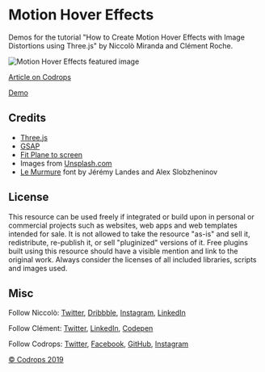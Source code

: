 # Motion Hover Effects

Demos for the tutorial "How to Create Motion Hover Effects with Image Distortions using Three.js" by Niccolò Miranda and Clément Roche.

![Motion Hover Effects featured image](https://tympanus.net/codrops/wp-content/uploads/2019/10/Motion_feat.png)

[Article on Codrops](https://tympanus.net/codrops/?p=44003)

[Demo](http://tympanus.net/Tutorials/MotionHoverEffects/)

## Credits

- [Three.js](https://threejs.org/) 
- [GSAP](https://greensock.com/gsap/) 
- [Fit Plane to screen](https://gist.github.com/ayamflow/96a1f554c3f88eef2f9d0024fc42940f)
- Images from [Unsplash.com](https://unsplash.com/)
- [Le Murmure](https://velvetyne.fr/fonts/le-murmure/) font by Jérémy Landes and Alex Slobzheninov

## License
This resource can be used freely if integrated or build upon in personal or commercial projects such as websites, web apps and web templates intended for sale. It is not allowed to take the resource "as-is" and sell it, redistribute, re-publish it, or sell "pluginized" versions of it. Free plugins built using this resource should have a visible mention and link to the original work. Always consider the licenses of all included libraries, scripts and images used.

## Misc

Follow Niccolò: [Twitter](https://twitter.com/niccolomiranda), [Dribbble](https://dribbble.com/niccolomiranda), [Instagram](https://www.instagram.com/niccolomiranda/), [LinkedIn](https://www.linkedin.com/in/niccolomiranda/) 

Follow Clément: [Twitter](https://twitter.com/clementroche_), [LinkedIn](https://www.linkedin.com/in/clment-roche/), [Codepen](https://codepen.io/ClementRoche/)

Follow Codrops: [Twitter](http://www.twitter.com/codrops), [Facebook](http://www.facebook.com/codrops), [GitHub](https://github.com/codrops), [Instagram](https://www.instagram.com/codropsss/)


[© Codrops 2019](http://www.codrops.com)





